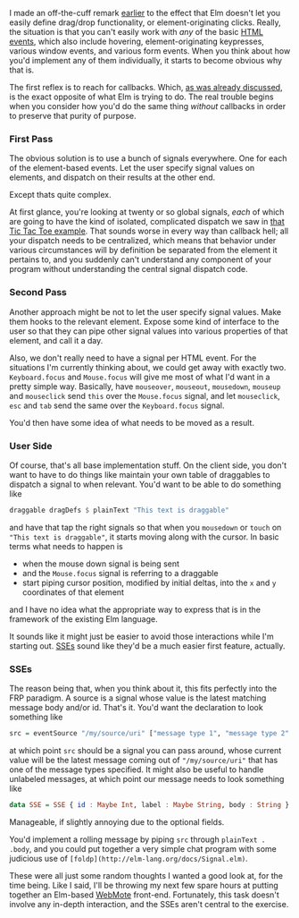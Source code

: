 I made an off-the-cuff remark [earlier](http://langnostic.blogspot.ca/2013/06/elm-first-impressions.html) to the effect that Elm doesn't let you easily define drag/drop functionality, or element-originating clicks. Really, the situation is that you can't easily work with *any* of the basic [HTML events](http://langnostic.blogspot.ca/2013/06/elm-first-impressions.html), which also include hovering, element-originating keypresses, various window events, and various form events. When you think about how you'd implement any of them individually, it starts to become obvious why that is.

The first reflex is to reach for callbacks. Which, [as was already discussed](http://elm-lang.org/learn/Escape-from-Callback-Hell.elm), is the exact opposite of what Elm is trying to do. The real trouble begins when you consider how you'd do the same thing *without* callbacks in order to preserve that purity of purpose.

### <a name="first-pass" href="#first-pass"></a>First Pass

The obvious solution is to use a bunch of signals everywhere. One for each of the element-based events. Let the user specify signal values on elements, and dispatch on their results at the other end.

Except thats quite complex.

At first glance, you're looking at twenty or so global signals, *each* of which are going to have the kind of isolated, complicated dispatch we saw in [that Tic Tac Toe example](http://www.grzegorzbalcerek.net/elm/TicTacToe.elm). That sounds worse in every way than callback hell; all your dispatch needs to be centralized, which means that behavior under various circumstances will by definition be separated from the element it pertains to, and you suddenly can't understand any component of your program without understanding the central signal dispatch code.

### <a name="second-pass" href="#second-pass"></a>Second Pass

Another approach might be not to let the user specify signal values. Make them hooks to the relevant element. Expose some kind of interface to the user so that they can pipe other signal values into various properties of that element, and call it a day.

Also, we don't really need to have a signal per HTML event. For the situations I'm currently thinking about, we could get away with exactly two. `Keyboard.focus` and `Mouse.focus` will give me most of what I'd want in a pretty simple way. Basically, have `mouseover`, `mouseout`, `mousedown`, `mouseup` and `mouseclick` send `this` over the `Mouse.focus` signal, and let `mouseclick`, `esc` and `tab` send the same over the `Keyboard.focus` signal.

You'd then have some idea of what needs to be moved as a result.

### <a name="user-side" href="#user-side"></a>User Side

Of course, that's all base implementation stuff. On the client side, you don't want to have to do things like maintain your own table of draggables to dispatch a signal to when relevant. You'd want to be able to do something like

```haskell
draggable dragDefs $ plainText "This text is draggable"
```

and have that tap the right signals so that when you `mousedown` or `touch` on `"This text is draggable"`, it starts moving along with the cursor. In basic terms what needs to happen is


- when the mouse down signal is being sent
- and the `Mouse.focus` signal is referring to a draggable
- start piping cursor position, modified by initial deltas, into the `x` and `y` coordinates of that element


and I have no idea what the appropriate way to express that is in the framework of the existing Elm language.

It sounds like it might just be easier to avoid those interactions while I'm starting out. [SSEs](http://www.w3schools.com/html/html5_serversentevents.asp) sound like they'd be a much easier first feature, actually.

### <a name="sses" href="#sses"></a>SSEs

The reason being that, when you think about it, this fits perfectly into the FRP paradigm. A source is a signal whose value is the latest matching message body and/or id. That's it. You'd want the declaration to look something like

```haskell
src = eventSource "/my/source/uri" ["message type 1", "message type 2" ...]
```

at which point `src` should be a signal you can pass around, whose current value will be the latest message coming out of `"/my/source/uri"` that has one of the message types specified. It might also be useful to handle unlabeled messages, at which point our message needs to look something like

```haskell
data SSE = SSE { id : Maybe Int, label : Maybe String, body : String }
```

Manageable, if slightly annoying due to the optional fields.

You'd implement a rolling message by piping `src` through `plainText . .body`, and you could put together a very simple chat program with some judicious use of `[foldp](http://elm-lang.org/docs/Signal.elm)`.

These were all just some random thoughts I wanted a good look at, for the time being. Like I said, I'll be throwing my next few spare hours at putting together an Elm-based [WebMote](https://github.com/Inaimathi/web-mote) front-end. Fortunately, this task doesn't involve any in-depth interaction, and the SSEs aren't central to the exercise.
